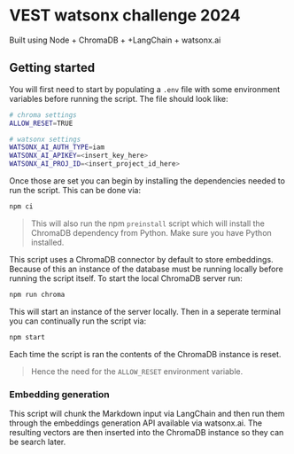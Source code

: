 # VEST watsonx challenge 2024

Built using Node + ChromaDB + +LangChain + watsonx.ai

## Getting started

You will first need to start by populating a `.env` file with some environment variables before running the script. The file should look like:

```sh
# chroma settings
ALLOW_RESET=TRUE

# watsonx settings
WATSONX_AI_AUTH_TYPE=iam
WATSONX_AI_APIKEY=<insert_key_here>
WATSONX_AI_PROJ_ID=<insert_project_id_here>
```

Once those are set you can begin by installing the dependencies needed to run the script. This can be done via:

```sh
npm ci
```

> This will also run the npm `preinstall` script which will install the ChromaDB dependency from Python. Make sure you have Python installed.

This script uses a ChromaDB connector by default to store embeddings. Because of this an instance of the database must be running locally before running the script itself. To start the local ChromaDB server run:

```sh
npm run chroma
```

This will start an instance of the server locally. Then in a seperate terminal you can continually run the script via:

```sh
npm start
```

Each time the script is ran the contents of the ChromaDB instance is reset.

> Hence the need for the `ALLOW_RESET` environment variable.

### Embedding generation

This script will chunk the Markdown input via LangChain and then run them through the embeddings generation API available via watsonx.ai. The resulting vectors are then inserted into the ChromaDB instance so they can be search later.







